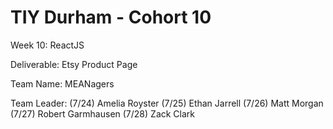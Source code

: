 # TIY Durham - Cohort 10

Week 10: ReactJS

Deliverable: Etsy Product Page


Team Name: MEANagers

Team Leader: (7/24) Amelia Royster (7/25) Ethan Jarrell (7/26) Matt Morgan (7/27) Robert Garmhausen (7/28) Zack Clark


